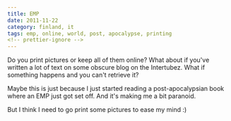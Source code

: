 ```yaml
---
title: EMP
date: 2011-11-22
category: finland, it
tags: emp, online, world, post, apocalypse, printing
<!-- prettier-ignore -->
---
```


Do you print pictures or keep all of them online? What about if you've written a lot of text on some obscure blog on the Intertubez. What if something happens and you can't retrieve it?

Maybe this is just because I just started reading a post-apocalypsian book where an EMP just got set off. And it's making me a bit paranoid.

But I think I need to go print some pictures to ease my mind :)
